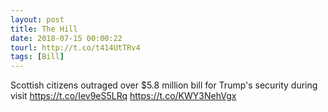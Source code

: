 ```yaml
---
layout: post
title: The Hill
date: 2018-07-15 00:00:22
tourl: http://t.co/t414UtTRv4
tags: [Bill]
---
```

Scottish citizens outraged over $5.8 million bill for Trump's security during visit https://t.co/Iev9eS5LRq https://t.co/KWY3NehVgx